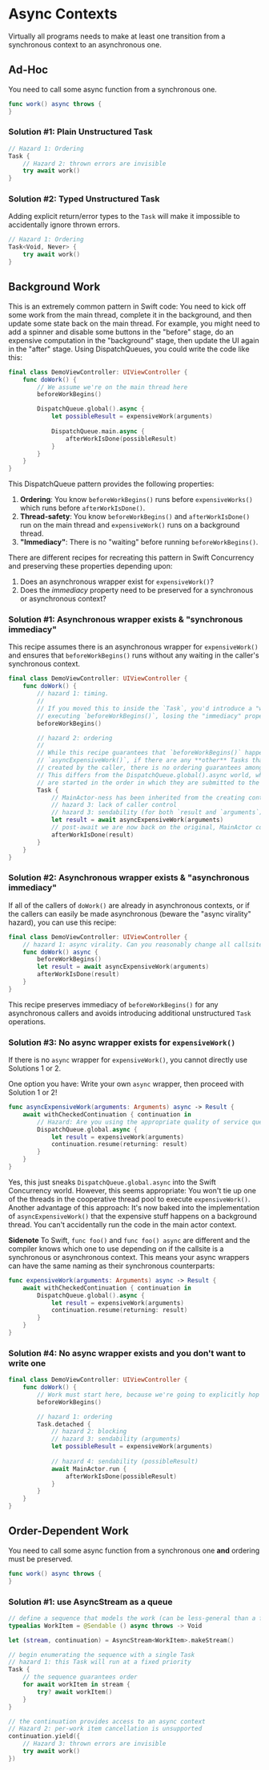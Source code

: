# Async Contexts

Virtually all programs needs to make at least one transition from a synchronous context to an asynchronous one.

## Ad-Hoc

You need to call some async function from a synchronous one.

```swift
func work() async throws {
}
```

### Solution #1: Plain Unstructured Task

```swift
// Hazard 1: Ordering
Task {
    // Hazard 2: thrown errors are invisible
    try await work()
}
```

### Solution #2: Typed Unstructured Task

Adding explicit return/error types to the `Task` will make it impossible to accidentally ignore thrown errors.

```swift
// Hazard 1: Ordering
Task<Void, Never> {
    try await work()
}
```

## Background Work

This is an extremely common pattern in Swift code: You need to kick off some work from the main thread, complete it in the background, and then update some state back on the main thread. For example, you might need to add a spinner and disable some buttons in the "before" stage, do an expensive computation in the "background" stage, then update the UI again in the "after" stage. Using DispatchQueues, you could write the code like this:

```swift
final class DemoViewController: UIViewController {
    func doWork() {
        // We assume we're on the main thread here
        beforeWorkBegins()

        DispatchQueue.global().async {
            let possibleResult = expensiveWork(arguments)
            
            DispatchQueue.main.async {
                afterWorkIsDone(possibleResult)
            }
        }
    }
}
```

This DispatchQueue pattern provides the following properties:

1. **Ordering**: You know `beforeWorkBegins()` runs before `expensiveWorks()` which runs before `afterWorkIsDone()`.
2. **Thread-safety**: You know `beforeWorkBegins()` and `afterWorkIsDone()` run on the main thread and `expensiveWork()` runs on a background thread.
3. **"Immediacy"**: There is no "waiting" before running `beforeWorkBegins()`.

There are different recipes for recreating this pattern in Swift Concurrency and preserving these properties depending upon:

1. Does an asynchronous wrapper exist for `expensiveWork()`?
2. Does the _immediacy_ property need to be preserved for a synchronous or asynchronous context?

### Solution #1: Asynchronous wrapper exists & "synchronous immediacy"

This recipe assumes there is an asynchronous wrapper for `expensiveWork()` and ensures that `beforeWorkBegins()` runs without any waiting in the caller's synchronous context. 

```swift
final class DemoViewController: UIViewController {
    func doWork() {
        // hazard 1: timing. 
        //
        // If you moved this to inside the `Task`, you'd introduce a "wait" before 
        // executing `beforeWorkBegins()`, losing the "immediacy" property.
        beforeWorkBegins()

        // hazard 2: ordering
        //
        // While this recipe guarantees that `beforeWorkBegins()` happens before
        // `asyncExpensiveWork()`, if there are any **other** Tasks that are
        // created by the caller, there is no ordering guarantees among the tasks.
        // This differs from the DispatchQueue.global().async world, where blocks
        // are started in the order in which they are submitted to the queue.
        Task {
            // MainActor-ness has been inherited from the creating context.
            // hazard 3: lack of caller control
            // hazard 3: sendability (for both `result and `arguments`)
            let result = await asyncExpensiveWork(arguments)
            // post-await we are now back on the original, MainActor context
            afterWorkIsDone(result)
        }
    }
}
```

### Solution #2: Asynchronous wrapper exists & "asynchronous immediacy"

If all of the callers of `doWork()` are already in asynchronous contexts, or if the callers can easily be made asynchronous (beware the "async virality" hazard), you can use this recipe:

```swift
final class DemoViewController: UIViewController {
    // hazard 1: async virality. Can you reasonably change all callsites to `async`?
    func doWork() async {
        beforeWorkBegins()
        let result = await asyncExpensiveWork(arguments)
        afterWorkIsDone(result)
    }
}
```

This recipe preserves immediacy of `beforeWorkBegins()` for any asynchronous callers and avoids introducing additional unstructured `Task` operations.

### Solution #3: No async wrapper exists for `expensiveWork()`

If there is no `async` wrapper for `expensiveWork()`, you cannot directly use Solutions 1 or 2. 

One option you have: Write your own `async` wrapper, then proceed with Solution 1 or 2!

```swift
func asyncExpensiveWork(arguments: Arguments) async -> Result {
    await withCheckedContinuation { continuation in
        // Hazard: Are you using the appropriate quality of service queue?
        DispatchQueue.global.async {
            let result = expensiveWork(arguments)
            continuation.resume(returning: result)
        }
    }
}
```

Yes, this just sneaks `DispatchQueue.global.async` into the Swift Concurrency world. However, this seems appropriate: You won't tie up one of the threads in the cooperative thread pool to execute `expensiveWork()`. Another advantage of this approach: It's now baked into the implementation of `asyncExpensiveWork()` that the expensive stuff happens on a background thread. You can't accidentally run the code in the main actor context.

**Sidenote** To Swift, `func foo()` and `func foo() async` are different and the compiler knows which one to use depending on if the callsite is a synchronous or asynchronous context. This means your async wrappers can have the same naming as their synchronous counterparts:

```swift
func expensiveWork(arguments: Arguments) async -> Result {
    await withCheckedContinuation { continuation in
        DispatchQueue.global().async {
            let result = expensiveWork(arguments)
            continuation.resume(returning: result)
        }
    }
}
```

### Solution #4: No async wrapper exists and you don't want to write one

```swift
final class DemoViewController: UIViewController {
    func doWork() {
        // Work must start here, because we're going to explicitly hop off the MainActor
        beforeWorkBegins()

        // hazard 1: ordering
        Task.detached {
            // hazard 2: blocking
            // hazard 3: sendability (arguments)
            let possibleResult = expensiveWork(arguments)
            
            // hazard 4: sendability (possibleResult)
            await MainActor.run {
                afterWorkIsDone(possibleResult)
            }
        }
    }
}
```

## Order-Dependent Work

You need to call some async function from a synchronous one **and** ordering must be preserved.

```swift
func work() async throws {
}
```

### Solution #1: use AsyncStream as a queue

```swift
// define a sequence that models the work (can be less-general than a function)
typealias WorkItem = @Sendable () async throws -> Void

let (stream, continuation) = AsyncStream<WorkItem>.makeStream()

// begin enumerating the sequence with a single Task
// hazard 1: this Task will run at a fixed priority
Task {
    // the sequence guarantees order
    for await workItem in stream {
        try? await workItem()
    }
}

// the continuation provides access to an async context
// Hazard 2: per-work item cancellation is unsupported
continuation.yield({
    // Hazard 3: thrown errors are invisible
    try await work()
})
```
